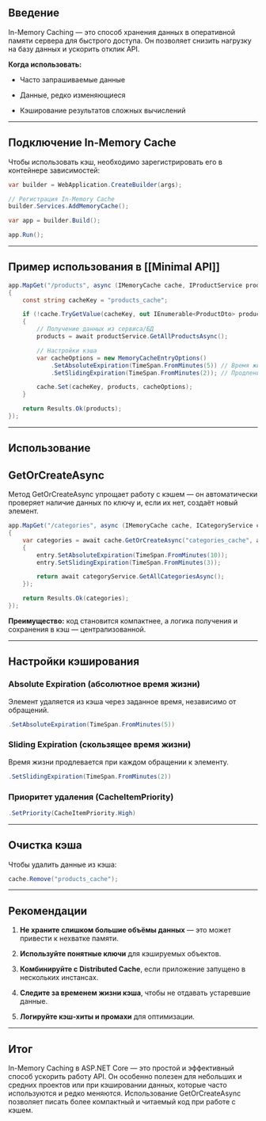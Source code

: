 ## **Введение**

In-Memory Caching — это способ хранения данных в оперативной памяти сервера для быстрого доступа. Он позволяет снизить нагрузку на базу данных и ускорить отклик API.

  

**Когда использовать:**

- Часто запрашиваемые данные
    
- Данные, редко изменяющиеся
    
- Кэширование результатов сложных вычислений
    

---

## **Подключение In-Memory Cache**

  

Чтобы использовать кэш, необходимо зарегистрировать его в контейнере зависимостей:

``` csharp
var builder = WebApplication.CreateBuilder(args);

// Регистрация In-Memory Cache
builder.Services.AddMemoryCache();

var app = builder.Build();

app.Run();
```

---

## **Пример использования в [[Minimal API]]**

``` csharp
app.MapGet("/products", async (IMemoryCache cache, IProductService productService) =>
{
    const string cacheKey = "products_cache";

    if (!cache.TryGetValue(cacheKey, out IEnumerable<ProductDto> products))
    {
        // Получение данных из сервиса/БД
        products = await productService.GetAllProductsAsync();

        // Настройки кэша
        var cacheOptions = new MemoryCacheEntryOptions()
            .SetAbsoluteExpiration(TimeSpan.FromMinutes(5)) // Время жизни кэша
            .SetSlidingExpiration(TimeSpan.FromMinutes(2)); // Продление при обращении

        cache.Set(cacheKey, products, cacheOptions);
    }

    return Results.Ok(products);
});
```

---

## **Использование** 

## **GetOrCreateAsync**

  

Метод GetOrCreateAsync упрощает работу с кэшем — он автоматически проверяет наличие данных по ключу и, если их нет, создаёт новый элемент.

``` csharp
app.MapGet("/categories", async (IMemoryCache cache, ICategoryService categoryService) =>
{
    var categories = await cache.GetOrCreateAsync("categories_cache", async entry =>
    {
        entry.SetAbsoluteExpiration(TimeSpan.FromMinutes(10));
        entry.SetSlidingExpiration(TimeSpan.FromMinutes(3));

        return await categoryService.GetAllCategoriesAsync();
    });

    return Results.Ok(categories);
});
```

**Преимущество:** код становится компактнее, а логика получения и сохранения в кэш — централизованной.

---

## **Настройки кэширования**

  

### **Absolute Expiration (абсолютное время жизни)**

  

Элемент удаляется из кэша через заданное время, независимо от обращений.

``` csharp
.SetAbsoluteExpiration(TimeSpan.FromMinutes(5))
```

### **Sliding Expiration (скользящее время жизни)**

  

Время жизни продлевается при каждом обращении к элементу.

``` csharp
.SetSlidingExpiration(TimeSpan.FromMinutes(2))
```

### **Приоритет удаления (CacheItemPriority)**

``` csharp
.SetPriority(CacheItemPriority.High)
```

---

## **Очистка кэша**

  

Чтобы удалить данные из кэша:

``` csharp
cache.Remove("products_cache");
```

---

## **Рекомендации**

1. **Не храните слишком большие объёмы данных** — это может привести к нехватке памяти.
    
2. **Используйте понятные ключи** для кэшируемых объектов.
    
3. **Комбинируйте с Distributed Cache**, если приложение запущено в нескольких инстансах.
    
4. **Следите за временем жизни кэша**, чтобы не отдавать устаревшие данные.
    
5. **Логируйте кэш-хиты и промахи** для оптимизации.
    

---

## **Итог**

  

In-Memory Caching в ASP.NET Core — это простой и эффективный способ ускорить работу API. Он особенно полезен для небольших и средних проектов или при кэшировании данных, которые часто используются и редко меняются. Использование GetOrCreateAsync позволяет писать более компактный и читаемый код при работе с кэшем.
